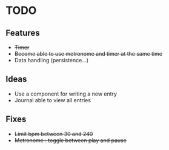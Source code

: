 # TODO

## Features
- ~~Timer~~
- ~~Become able to use metronome and timer at the same time~~
- Data handling (persistence...)

## Ideas
- Use a component for writing a new entry
- Journal able to view all entries

## Fixes
- ~~Limit bpm between 30 and 240~~
- ~~Metronome : toggle between play and pause~~